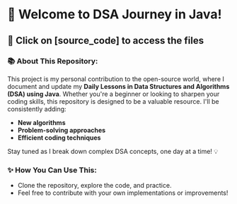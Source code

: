 # 🚀 Welcome to **DSA Journey in Java**! 

## 🔗 Click on **[source_code]** to access the files 

### 📚 About This Repository:
This project is my personal contribution to the open-source world, where I document and update my **Daily Lessons in Data Structures and Algorithms (DSA) using Java**. Whether you're a beginner or looking to sharpen your coding skills, this repository is designed to be a valuable resource. I'll be consistently adding:

- **New algorithms**
- **Problem-solving approaches**
- **Efficient coding techniques**

Stay tuned as I break down complex DSA concepts, one day at a time! 💡

### ✨ How You Can Use This:
- Clone the repository, explore the code, and practice.
- Feel free to contribute with your own implementations or improvements!

